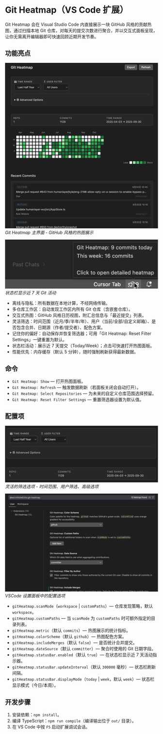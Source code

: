 # Git Heatmap（VS Code 扩展）

Git Heatmap 会在 Visual Studio Code 内直接展示一块 GitHub 风格的贡献热图，通过扫描本地 Git 仓库，对每天的提交次数进行聚合，并以交互式面板呈现，让你无需离开编辑器即可快速回顾近期开发节奏。

## 功能亮点

![主界面预览](images/heatmap-main.png)
_Git Heatmap 主界面 - GitHub 风格的热图展示_

![状态栏活动](images/status-bar-activity.png)
_状态栏显示近 7 天 Git 活动_

- 离线与隐私：所有数据在本地计算，不经网络传输。
- 多仓库工作区：自动发现工作区内所有 Git 仓库（含嵌套仓库）。
- 交互式热图：GitHub 风格日历视图，附汇总信息与「最近提交」列表。
- 灵活筛选：时间范围（近月/季/半年/年）、用户（当前/全部/自定义邮箱）、是否包含合并、日期源（作者/提交者）、配色方案。
- 记住你的偏好：自动保存并恢复筛选器；可用「Git Heatmap: Reset Filter Settings」一键重置为默认。
- 状态栏活动：展示近 7 天提交（Today/Week）；点击可快速打开热图面板。
- 性能优先：内存缓存（默认 5 分钟），随时强制刷新获得最新数据。

## 命令

- `Git Heatmap: Show` — 打开热图面板。
- `Git Heatmap: Refresh` — 触发数据刷新（若面板关闭会自动打开）。
- `Git Heatmap: Select Repositories` — 为未来的自定义仓库范围选择预留。
- `Git Heatmap: Reset Filter Settings` — 重置筛选器设置为默认值。

## 配置项

![筛选器面板](images/heatmap-filters.png)
_灵活的筛选选项 - 时间范围、用户筛选、高级选项_

![VSCode 设置](images/settings-panel.png)
_VSCode 设置面板中的配置选项_

- `gitHeatmap.scanMode`（`workspace` | `customPaths`）— 仓库发现策略，默认 `workspace`。
- `gitHeatmap.customPaths` — 当 `scanMode` 为 `customPaths` 时可额外指定的目录列表。
- `gitHeatmap.metric`（默认 `commits`）— 热图展示的统计指标。
- `gitHeatmap.colorScheme`（默认 `github`）— 热图配色方案。
- `gitHeatmap.includeMerges`（默认 `false`）— 是否统计合并提交。
- `gitHeatmap.dateSource`（默认 `committer`）— 聚合时使用的 Git 日期字段。
- `gitHeatmap.statusBar.enabled`（默认 `true`）— 在状态栏显示近 7 天活动指示器。
- `gitHeatmap.statusBar.updateInterval`（默认 `300000` 毫秒）— 状态栏刷新间隔。
- `gitHeatmap.statusBar.displayMode`（`today` | `week`，默认 `week`）— 状态栏显示模式（今日/本周）。

## 开发步骤

1. 安装依赖：`npm install`。
2. 编译 TypeScript：`npm run compile`（编译输出位于 `out/` 目录）。
3. 在 VS Code 中按 `F5` 启动扩展调试会话。
